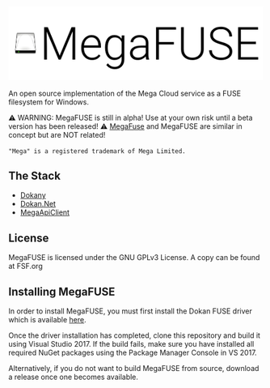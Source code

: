 ﻿![MEGAFUSELOGO](megafuse_logo.png "MegaFUSE logo")

An open source implementation of the Mega Cloud service as a FUSE filesystem for Windows.

⚠ WARNING: MegaFUSE is still in alpha! Use at your own risk until a beta version has been released!
⚠ [MegaFuse](https://github.com/matteoserva/MegaFuse) and MegaFUSE are similar in concept but are NOT related!

`"Mega" is a registered trademark of Mega Limited.`

## The Stack

* [Dokany](https://github.com/dokan-dev/dokany)
* [Dokan.Net](https://github.com/dokan-dev/dokan-dotnet)
* [MegaApiClient](https://github.com/gpailler/MegaApiClient)

## License

MegaFUSE is licensed under the GNU GPLv3 License. A copy can be found at FSF.org

## Installing MegaFUSE

In order to install MegaFUSE, you must first install the Dokan FUSE driver which is available [here](https://github.com/dokan-dev/dokany/releases).

Once the driver installation has completed, clone this repository and build it using Visual Studio 2017. If the build fails, make sure you have installed all required NuGet packages using the Package Manager Console in VS 2017.

Alternatively, if you do not want to build MegaFUSE from source, download a release once one becomes available.